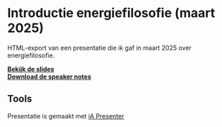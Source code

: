 # Introductie energiefilosofie (maart 2025)

HTML-export van een presentatie die ik gaf in maart 2025 over energiefilosofie.

**[Bekijk de slides](https://www.thijsmeeuwisse.com/2025-03-intro-energiefilosofie/)**  
**[Download de speaker notes](https://www.thijsmeeuwisse.com/2025-03-intro-energiefilosofie/speaker-notes.pdf)**

## Tools

Presentatie is gemaakt met [iA Presenter](https://ia.net/presenter)

